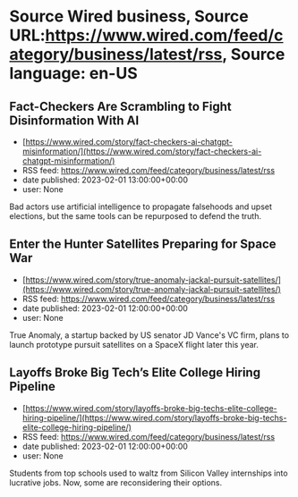 # Source Wired business, Source URL:https://www.wired.com/feed/category/business/latest/rss, Source language: en-US

## Fact-Checkers Are Scrambling to Fight Disinformation With AI
 - [https://www.wired.com/story/fact-checkers-ai-chatgpt-misinformation/](https://www.wired.com/story/fact-checkers-ai-chatgpt-misinformation/)
 - RSS feed: https://www.wired.com/feed/category/business/latest/rss
 - date published: 2023-02-01 13:00:00+00:00
 - user: None

Bad actors use artificial intelligence to propagate falsehoods and upset elections, but the same tools can be repurposed to defend the truth.

## Enter the Hunter Satellites Preparing for Space War
 - [https://www.wired.com/story/true-anomaly-jackal-pursuit-satellites/](https://www.wired.com/story/true-anomaly-jackal-pursuit-satellites/)
 - RSS feed: https://www.wired.com/feed/category/business/latest/rss
 - date published: 2023-02-01 12:00:00+00:00
 - user: None

True Anomaly, a startup backed by US senator JD Vance's VC firm, plans to launch prototype pursuit satellites on a SpaceX flight later this year.

## Layoffs Broke Big Tech’s Elite College Hiring Pipeline
 - [https://www.wired.com/story/layoffs-broke-big-techs-elite-college-hiring-pipeline/](https://www.wired.com/story/layoffs-broke-big-techs-elite-college-hiring-pipeline/)
 - RSS feed: https://www.wired.com/feed/category/business/latest/rss
 - date published: 2023-02-01 12:00:00+00:00
 - user: None

Students from top schools used to waltz from Silicon Valley internships into lucrative jobs. Now, some are reconsidering their options.
